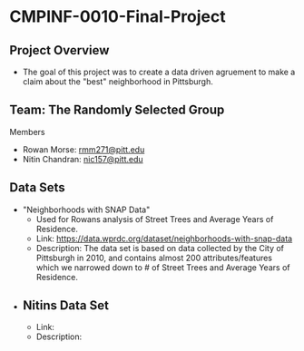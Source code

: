 # CMPINF-0010-Final-Project
## Project Overview
- The goal of this project was to create a data driven agruement to make a claim about the "best" neighborhood in Pittsburgh.
## Team: The Randomly Selected Group
Members 
- Rowan Morse: rmm271@pitt.edu
- Nitin Chandran: nic157@pitt.edu
## Data Sets 
- "Neighborhoods with SNAP Data"
  - Used for Rowans analysis of Street Trees and Average Years of Residence.
  - Link: https://data.wprdc.org/dataset/neighborhoods-with-snap-data
  - Description: The data set is based on data collected by the City of Pittsburgh in 2010, and contains almost 200 attributes/features which we narrowed down to # of Street Trees and Average Years of Residence.
- Nitins Data Set
  - 
  - Link: 
  - Description: 
